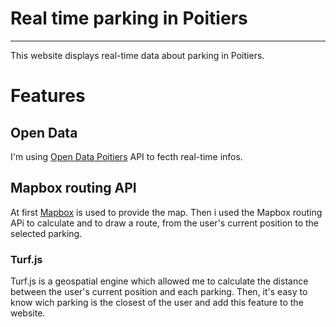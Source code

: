 # Real time parking in Poitiers
---

This website displays real-time data about parking in Poitiers.

# Features

## Open Data

I'm using [Open Data Poitiers](https://data.grandpoitiers.fr/pages/accueil/) API to fecth real-time infos.

## Mapbox routing API

At first [Mapbox](https://www.mapbox.com/) is used to provide the map.
Then i used the Mapbox routing APi to calculate and to draw a route, from the user's current position to the selected parking.


### Turf.js

Turf.js is a geospatial engine which allowed me to calculate the distance between the user's current position and each parking. Then, it's easy to know wich parking is the closest of the user and add this feature to the website. 
